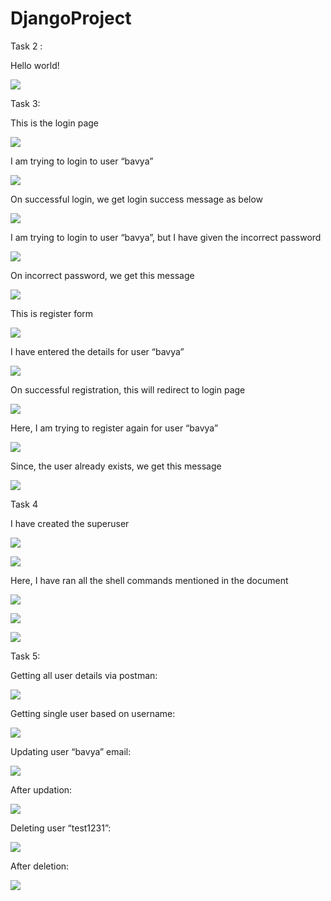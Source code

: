 # DjangoProject


Task 2 :

Hello world\!

![](project-images/1.png)

Task 3:

This is the login page

![](project-images/2.png)

I am trying to login to user “bavya”

![](project-images/3.png)

On successful login, we get login success message as below

![](project-images/4.png)

I am trying to login to user “bavya”, but I have given the incorrect password

![](project-images/5.png)

On incorrect password, we get this message 

![](project-images/6.png)

This is register form

![](project-images/7.png)

I have entered the details for user “bavya”

![](project-images/8.png)

On successful registration, this will redirect to login page

![](project-images/9.png)

Here, I am trying to register again for user “bavya”

![](project-images/10.png)

Since, the user already exists, we get this message

![](project-images/11.png)

Task 4

I have created the superuser

![](project-images/12.png)

![](project-images/13.png)

Here, I have ran all the shell commands mentioned in the document

![](project-images/14.png)

![](project-images/15.png)

![](project-images/16.png)

Task 5:

Getting all user details via postman:

![](project-images/17.png)

Getting single user based on username:

![](project-images/18.png)

Updating user “bavya” email:

![](project-images/19.png)

After updation:

![](project-images/20.png)

Deleting user “test1231”:

![](project-images/21.png)

After deletion:

![](project-images/22.png)